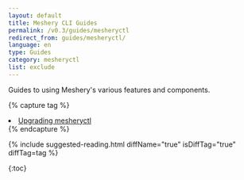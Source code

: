 ```yaml
---
layout: default
title: Meshery CLI Guides
permalink: /v0.3/guides/mesheryctl
redirect_from: guides/mesheryctl/
language: en
type: Guides
category: mesheryctl
list: exclude
---
```


Guides to using Meshery's various features and components.

{% capture tag %}

<li><a href="{{ site.baseurl }}/guides/upgrade#upgrading-meshery-cli">Upgrading mesheryctl</a></li>
{% endcapture %}

{% include suggested-reading.html diffName="true" isDiffTag="true" diffTag=tag %}

<!-- {% include toc.html page=Guides %} -->

{:toc}

<!-- {% comment %}
#
#  Change date order by adding '| reversed'
#  To sort by title or other variables use {% assign sorted_posts = category[1] | sort: 'title' %}
#
{% endcomment %}

{% for guide in site.adapter %}
<h2 id="{{guide[0] | uri_escape | downcase }}">{{guide[0] | capitalize}}1</h2>

{% endfor %}

{% assign sorted_guides = site.guides | sort %}
{% for guide in sorted_guides %}
<h2 id="{{guide[0] | uri_escape | downcase }}">{{guide[0] | capitalize}}</h2>

{% endfor %} -->
